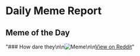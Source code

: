 # Daily Meme Report

## Meme of the Day
"### How dare they\n\n![Meme](https://i.redd.it/pyrx9cbb1m2e1.gif)\n\n[View on Reddit](https://redd.it/1gxuvlv)"
